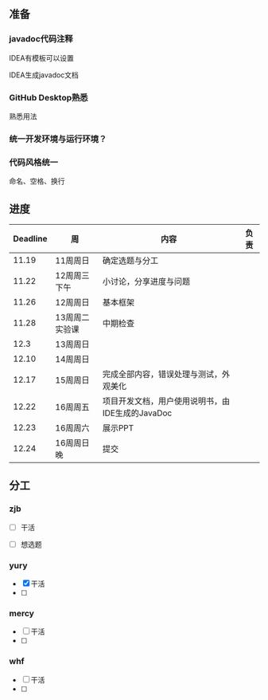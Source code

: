 ## 准备

### javadoc代码注释

IDEA有模板可以设置

IDEA生成javadoc文档



### GitHub Desktop熟悉

熟悉用法



### 统一开发环境与运行环境？





### 代码风格统一

命名、空格、换行





## 进度

| Deadline | 周             | 内容                                             | 负责 |
| -------- | -------------- | ------------------------------------------------ | ---- |
| 11.19    | 11周周日       | 确定选题与分工                                   |      |
| 11.22    | 12周周三下午   | 小讨论，分享进度与问题                           |      |
| 11.26    | 12周周日       | 基本框架                                         |      |
| 11.28    | 13周周二实验课 | 中期检查                                         |      |
| 12.3     | 13周周日       |                                                  |      |
| 12.10    | 14周周日       |                                                  |      |
| 12.17    | 15周周日       | 完成全部内容，错误处理与测试，外观美化           |      |
| 12.22    | 16周周五       | 项目开发文档，用户使用说明书，由IDE生成的JavaDoc |      |
| 12.23    | 16周周六       | 展示PPT                                          |      |
| 12.24    | 16周周日晚     | 提交                                             |      |





## 分工

### zjb

- [ ] 干活
- [ ] 想选题



### yury

- [x] 干活
- [ ] 



### mercy

- [ ] 干活
- [ ] 



### whf

- [ ] 干活
- [ ] 






